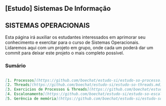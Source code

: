 ## [Estudo] Sistemas De Informação

## SISTEMAS OPERACIONAIS

Esta página irá auxiliar os estudantes interessados em aprimorar seu conhecimento e exercitar para o curso de Sistemas Operacionais. 
Lidaremos aqui com um projeto em grupo, onde cada um poderá dar um commit para deixar este projeto o mais completo possível.

### Sumário

```markdown

[1. Processos](https://github.com/boechat/estudo-si/estudo-so-processo.md))
[2. Threads](https://github.com/boechat/estudo-si/estudo-so-threads.md))
[3. Exercicios de Processos & Threads](https://github.com/boechat/estudo-si/estudo-so-exercicio-01.md))
[4. Escalonamento](https://github.com/boechat/estudo-si/estudo-so-escalonamento.md)
[5. Gerência de memória](https://github.com/boechat/estudo-si/estudo-so-gerencia-de-memoria.md)
```
